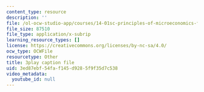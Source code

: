 ```yaml
---
content_type: resource
description: ''
file: /ol-ocw-studio-app/courses/14-01sc-principles-of-microeconomics-fall-2011/3ed87ebf54faf145d9285f9f35d7c538_-5XT0Mzl72E.srt
file_size: 87510
file_type: application/x-subrip
learning_resource_types: []
license: https://creativecommons.org/licenses/by-nc-sa/4.0/
ocw_type: OCWFile
resourcetype: Other
title: 3play caption file
uid: 3ed87ebf-54fa-f145-d928-5f9f35d7c538
video_metadata:
  youtube_id: null
---
```


